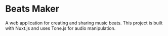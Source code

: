 # Beats Maker

A web application for creating and sharing music beats. This project is built with Nuxt.js and uses Tone.js for audio manipulation.
